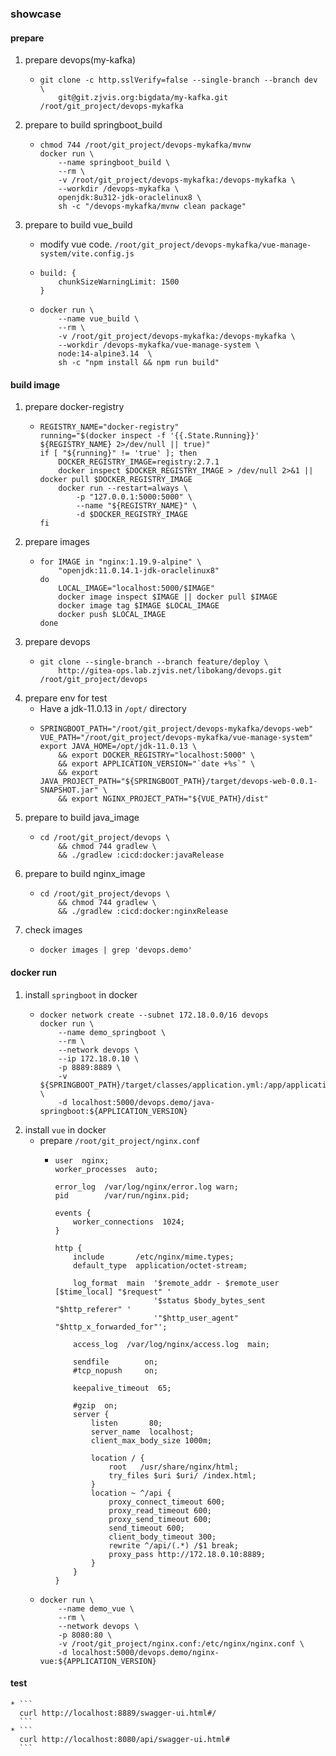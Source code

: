 ### showcase

#### prepare

1. prepare devops(my-kafka)
    * ```
      git clone -c http.sslVerify=false --single-branch --branch dev \
          git@git.zjvis.org:bigdata/my-kafka.git /root/git_project/devops-mykafka
      ```

2. prepare to build springboot_build
    * ```
      chmod 744 /root/git_project/devops-mykafka/mvnw
      docker run \
          --name springboot_build \
          --rm \
          -v /root/git_project/devops-mykafka:/devops-mykafka \
          --workdir /devops-mykafka \
          openjdk:8u312-jdk-oraclelinux8 \
          sh -c "/devops-mykafka/mvnw clean package"
      ```
3. prepare to build vue_build
    * modify vue code. `/root/git_project/devops-mykafka/vue-manage-system/vite.config.js`
    * ```
      build: {
          chunkSizeWarningLimit: 1500
      }
      ```
    * ```
      docker run \
          --name vue_build \
          --rm \
          -v /root/git_project/devops-mykafka:/devops-mykafka \
          --workdir /devops-mykafka/vue-manage-system \
          node:14-alpine3.14  \
          sh -c "npm install && npm run build"
      ```

#### build image

1. prepare docker-registry
    * ```
      REGISTRY_NAME="docker-registry"
      running="$(docker inspect -f '{{.State.Running}}' ${REGISTRY_NAME} 2>/dev/null || true)"
      if [ "${running}" != 'true' ]; then
          DOCKER_REGISTRY_IMAGE=registry:2.7.1
          docker inspect $DOCKER_REGISTRY_IMAGE > /dev/null 2>&1 || docker pull $DOCKER_REGISTRY_IMAGE
          docker run --restart=always \
              -p "127.0.0.1:5000:5000" \
              --name "${REGISTRY_NAME}" \
              -d $DOCKER_REGISTRY_IMAGE
      fi
      ```
2. prepare images
    * ```
      for IMAGE in "nginx:1.19.9-alpine" \
          "openjdk:11.0.14.1-jdk-oraclelinux8"
      do
          LOCAL_IMAGE="localhost:5000/$IMAGE"
          docker image inspect $IMAGE || docker pull $IMAGE
          docker image tag $IMAGE $LOCAL_IMAGE
          docker push $LOCAL_IMAGE
      done
      ```
3. prepare devops
    * ```
      git clone --single-branch --branch feature/deploy \
          http://gitea-ops.lab.zjvis.net/libokang/devops.git /root/git_project/devops
      ```
4. prepare env for test
    * Have a jdk-11.0.13 in `/opt/` directory
    * ```
      SPRINGBOOT_PATH="/root/git_project/devops-mykafka/devops-web"
      VUE_PATH="/root/git_project/devops-mykafka/vue-manage-system"
      export JAVA_HOME=/opt/jdk-11.0.13 \
          && export DOCKER_REGISTRY="localhost:5000" \
          && export APPLICATION_VERSION="`date +%s`" \
          && export JAVA_PROJECT_PATH="${SPRINGBOOT_PATH}/target/devops-web-0.0.1-SNAPSHOT.jar" \
          && export NGINX_PROJECT_PATH="${VUE_PATH}/dist" 
      ```
5. prepare to build java_image
    * ```
      cd /root/git_project/devops \
          && chmod 744 gradlew \
          && ./gradlew :cicd:docker:javaRelease
      ```
6. prepare to build nginx_image
    * ```
      cd /root/git_project/devops \
          && chmod 744 gradlew \
          && ./gradlew :cicd:docker:nginxRelease
      ```
7. check images
    * ```
      docker images | grep 'devops.demo'
      ```
      
#### docker run

1. install `springboot` in docker
    * ```
      docker network create --subnet 172.18.0.0/16 devops
      docker run \
          --name demo_springboot \
          --rm \
          --network devops \
          --ip 172.18.0.10 \
          -p 8889:8889 \
          -v ${SPRINGBOOT_PATH}/target/classes/application.yml:/app/application.yaml \
          -d localhost:5000/devops.demo/java-springboot:${APPLICATION_VERSION}
      ```
2. install `vue` in docker
   * prepare `/root/git_project/nginx.conf`
       + ```
         user  nginx;
         worker_processes  auto;
         
         error_log  /var/log/nginx/error.log warn;
         pid        /var/run/nginx.pid;
         
         events {
             worker_connections  1024;
         }
         
         http {
             include       /etc/nginx/mime.types;
             default_type  application/octet-stream;
         
             log_format  main  '$remote_addr - $remote_user [$time_local] "$request" '
                               '$status $body_bytes_sent "$http_referer" '
                               '"$http_user_agent" "$http_x_forwarded_for"';
         
             access_log  /var/log/nginx/access.log  main;
         
             sendfile        on;
             #tcp_nopush     on;
         
             keepalive_timeout  65;
         
             #gzip  on;
             server {
                 listen       80;
                 server_name  localhost;
                 client_max_body_size 1000m;
         
                 location / {
                     root   /usr/share/nginx/html;
                     try_files $uri $uri/ /index.html;
                 }
                 location ~ ^/api {
                     proxy_connect_timeout 600;
                     proxy_read_timeout 600;
                     proxy_send_timeout 600;
                     send_timeout 600;
                     client_body_timeout 300;
                     rewrite ^/api/(.*) /$1 break;
                     proxy_pass http://172.18.0.10:8889;
                 }
             }
         }
         ```
    * ```
      docker run \
          --name demo_vue \
          --rm \
          --network devops \
          -p 8080:80 \
          -v /root/git_project/nginx.conf:/etc/nginx/nginx.conf \
          -d localhost:5000/devops.demo/nginx-vue:${APPLICATION_VERSION}
      ```

#### test
    * ```
      curl http://localhost:8889/swagger-ui.html#/
      ```
    * ```
      curl http://localhost:8080/api/swagger-ui.html#
      ```